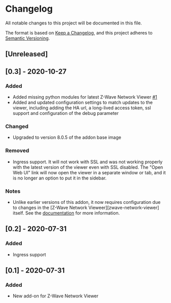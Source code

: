 # Changelog
All notable changes to this project will be documented in this file.

The format is based on [Keep a Changelog](https://keepachangelog.com/en/1.0.0/),
and this project adheres to [Semantic Versioning](https://semver.org/spec/v2.0.0.html).

## [Unreleased]

## [0.3] - 2020-10-27
### Added
- Added missing python modules for latest Z-Wave Network Viewer [\#1](https://github.com/sjthespian/addon-zwave-network-viewer/issues/1)
- Added and updated configuration settings to match updates to the viewer, including adding the HA url, a long-lived access token, ssl support and configuration of the debug parameter

### Changed
- Upgraded to version 8.0.5 of the addon base image

### Removed
- Ingress support. It will not work with SSL and was not working properly with the latest version of the viewer even with SSL disabled. The "Open Web UI" link will now open the viewer in a separate window or tab, and it is no longer an option to put it in the sidebar.

### Notes
- Unlike earlier versions of this addon, it now requires configuration due to changes in the [Z-Wave Network Vieweer][zwave-network-viewer] itself. See the [documentation](DOCS.md) for more information.

## [0.2] - 2020-07-31
### Added
- Ingress support

## [0.1] - 2020-07-31
### Added
- New add-on for Z-Wave Network Viewer

